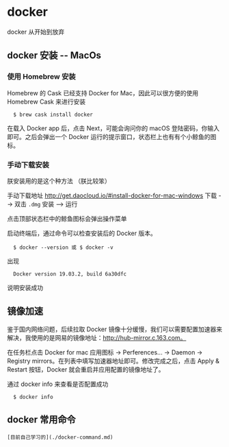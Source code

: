 # docker
docker 从开始到放弃

## docker 安装 -- MacOs

### 使用 Homebrew 安装

  Homebrew 的 Cask 已经支持 Docker for Mac，因此可以很方便的使用 Homebrew Cask 来进行安装

  ```
    $ brew cask install docker
  ```

  在载入 Docker app 后，点击 Next，可能会询问你的 macOS 登陆密码，你输入即可。之后会弹出一个 Docker 运行的提示窗口，状态栏上也有有个小鲸鱼的图标。


### 手动下载安装
  朕安装用的是这个种方法 （朕比较笨）

  手动下载地址 http://get.daocloud.io/#install-docker-for-mac-windows
  下载 --> 双击 `.dmg` 安装 --> 运行

  点击顶部状态栏中的鲸鱼图标会弹出操作菜单

  启动终端后，通过命令可以检查安装后的 Docker 版本。

  ```
    $ docker --version 或 $ docker -v
  ```

  出现

  ```
    Docker version 19.03.2, build 6a30dfc
  ```
  说明安装成功


## 镜像加速

  鉴于国内网络问题，后续拉取 Docker 镜像十分缓慢，我们可以需要配置加速器来解决，我使用的是网易的镜像地址：http://hub-mirror.c.163.com。

  在任务栏点击 Docker for mac 应用图标 -> Perferences... -> Daemon -> Registry mirrors。在列表中填写加速器地址即可。修改完成之后，点击 Apply & Restart 按钮，Docker 就会重启并应用配置的镜像地址了。


  通过 docker info 来查看是否配置成功

  ```
    $ docker info
  ```

  ## docker 常用命令

    [目前自己学习的](./docker-command.md)



